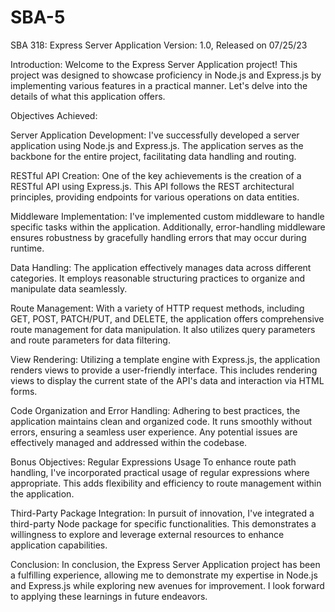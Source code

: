# SBA-5

SBA 318: Express Server Application
Version: 1.0, Released on 07/25/23

Introduction:
Welcome to the Express Server Application project! This project was designed to showcase proficiency in Node.js and Express.js by implementing various features in a practical manner. Let's delve into the details of what this application offers.

Objectives Achieved:

Server Application Development:
I've successfully developed a server application using Node.js and Express.js. The application serves as the backbone for the entire project, facilitating data handling and routing.

RESTful API Creation:
One of the key achievements is the creation of a RESTful API using Express.js. This API follows the REST architectural principles, providing endpoints for various operations on data entities.

Middleware Implementation:
I've implemented custom middleware to handle specific tasks within the application. Additionally, error-handling middleware ensures robustness by gracefully handling errors that may occur during runtime.

Data Handling:
The application effectively manages data across different categories. It employs reasonable structuring practices to organize and manipulate data seamlessly.

Route Management:
With a variety of HTTP request methods, including GET, POST, PATCH/PUT, and DELETE, the application offers comprehensive route management for data manipulation. It also utilizes query parameters and route parameters for data filtering.

View Rendering:
Utilizing a template engine with Express.js, the application renders views to provide a user-friendly interface. This includes rendering views to display the current state of the API's data and interaction via HTML forms.

Code Organization and Error Handling:
Adhering to best practices, the application maintains clean and organized code. It runs smoothly without errors, ensuring a seamless user experience. Any potential issues are effectively managed and addressed within the codebase.

Bonus Objectives:
Regular Expressions Usage
To enhance route path handling, I've incorporated practical usage of regular expressions where appropriate. This adds flexibility and efficiency to route management within the application.

Third-Party Package Integration:
In pursuit of innovation, I've integrated a third-party Node package for specific functionalities. This demonstrates a willingness to explore and leverage external resources to enhance application capabilities.

Conclusion:
In conclusion, the Express Server Application project has been a fulfilling experience, allowing me to demonstrate my expertise in Node.js and Express.js while exploring new avenues for improvement. I look forward to applying these learnings in future endeavors.
